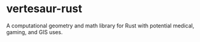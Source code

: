 vertesaur-rust
==============

A computational geometry and math library for Rust with potential medical, gaming, and GIS uses.
